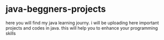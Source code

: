 # java-beggners-projects
here you will find my java learning journy. i will be uploading here important projects and codes in java. this will help you to enhance your programming skills
